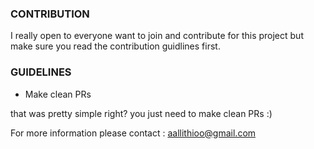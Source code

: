 ### CONTRIBUTION
I really open to everyone want to join and contribute for this project but make sure you read the contribution guidlines first.

### GUIDELINES
- Make clean PRs

that was pretty simple right? you just need to make clean PRs :)

For more information please contact : aallithioo@gmail.com
